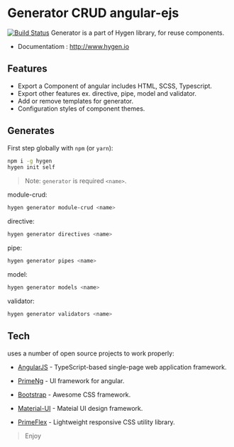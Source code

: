 # Generator CRUD angular-ejs

[![Build Status](https://travis-ci.org/joemccann/dillinger.svg?branch=master)](https://travis-ci.org/joemccann/dillinger)
Generator is a part of Hygen library, for reuse components.
- Documentatiom : http://www.hygen.io

## Features

- Export a Component of angular includes HTML, SCSS, Typescript.
- Export other features ex. directive, pipe, model and validator.
- Add or remove templates for generator.
- Configuration styles of component themes.

## Generates
First step globally with `npm` (or `yarn`):
```sh
npm i -g hygen
hygen init self
```

> Note: `generator` is required `<name>`.

module-crud:

```sh
hygen generator module-crud <name>
```

directive:

```sh
hygen generator directives <name>
```

pipe:

```sh
hygen generator pipes <name>
```

model:

```sh
hygen generator models <name>
```

validator:

```sh
hygen generator validators <name>
```

## Tech

uses a number of open source projects to work properly:

- [AngularJS] - TypeScript-based single-page web application framework.
- [PrimeNg] - UI framework for angular.
- [Bootstrap] - Awesome CSS framework.
- [Material-UI] - Mateial UI design framework.
- [PrimeFlex] - Lightweight responsive CSS utility library. 


   [PrimeNg]: <https://www.primeng.org>
   [Bootstrap]: <https://www.getbootstrap.com>
   [Material-UI]: <https://material.angular.io/>
   [PrimeFlex]: <https://www.primefaces.org/primeflex/>
   [AngularJS]: <http://angularjs.org>
> Enjoy
